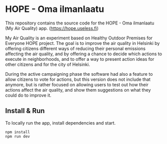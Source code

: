 # HOPE - Oma ilmanlaatu

This repository contains the source code for the HOPE - Oma ilmanlaatu (My Air Quality) app. (https://hope.useless.fi)

My Air Quality is an experiment based on Healthy Outdoor Premises for Everyone HOPE project. The goal is to improve the air quality in Helsinki by offering citizens different ways of reducing their personal emissions affecting the air quality, and by offering a chance to decide which actions to execute in neighborhoods, and to offer a way to present action ideas for other citizens and for the city of Helsinki.

During the active campaigning phase the software had also a feature to allow citizens to vote for actions, but this version does not include that anymore, but is rather focused on allowing users to test out how their actions affect the air quality, and show them suggestions on what they could do to improve it.

## Install & Run

To locally run the app, install dependencies and start.

```
npm install
npm run dev
```
